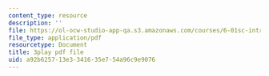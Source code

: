 ```yaml
---
content_type: resource
description: ''
file: https://ol-ocw-studio-app-qa.s3.amazonaws.com/courses/6-01sc-introduction-to-electrical-engineering-and-computer-science-i-spring-2011/a92b625713e3341635e754a96c9e9076_u_x67-kaedM.pdf
file_type: application/pdf
resourcetype: Document
title: 3play pdf file
uid: a92b6257-13e3-3416-35e7-54a96c9e9076
---
```


